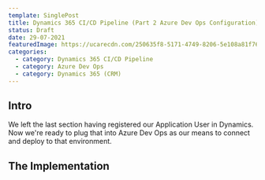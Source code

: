 ```yaml
---
template: SinglePost
title: Dynamics 365 CI/CD Pipeline (Part 2 Azure Dev Ops Configuration)
status: Draft
date: 29-07-2021
featuredImage: https://ucarecdn.com/250635f8-5171-4749-8206-5e108a81f765/
categories:
  - category: Dynamics 365 CI/CD Pipeline
  - category: Azure Dev Ops
  - category: Dynamics 365 (CRM)
---
```

## Intro

We left the last section having registered our Application User in Dynamics. Now we're ready to plug that into Azure Dev Ops as our means to connect and deploy to that environment.



## The Implementation